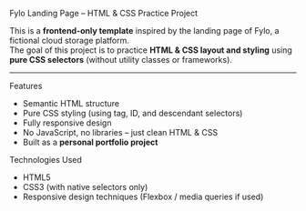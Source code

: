 Fylo Landing Page – HTML & CSS Practice Project

This is a **frontend-only template** inspired by the landing page of Fylo, a fictional cloud storage platform.  
The goal of this project is to practice **HTML & CSS layout and styling** using **pure CSS selectors** (without utility classes or frameworks).

---
Features
-  Semantic HTML structure  
-  Pure CSS styling (using tag, ID, and descendant selectors)  
-  Fully responsive design  
-  No JavaScript, no libraries – just clean HTML & CSS  
-  Built as a **personal portfolio project**


Technologies Used
- HTML5  
- CSS3 (with native selectors only)  
- Responsive design techniques (Flexbox / media queries if used)
